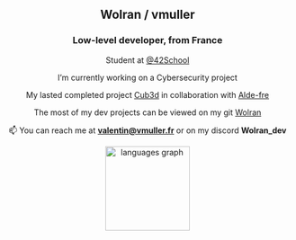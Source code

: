 
<h2 align="center">Wolran / vmuller </h2>
<h3 align="center">Low-level developer, from France </h3>


<div align="center">


Student at [@42School](https://github.com/42School)

I’m currently working on a Cybersecurity project

My lasted completed project [Cub3d](https://github.com/Wolran/cub3D) in collaboration with [Alde-fre](https://github.com/ForAbby-X)

The most of my dev projects can be viewed on my git [Wolran](https://github.com/Wolran)

📫 You can reach me at **valentin@vmuller.fr** or on my discord **Wolran_dev**

</div>

<div align="center">
  <img src="https://github-readme-stats-sigma-five.vercel.app/api/top-langs/?username=wolran&layout=compact&theme=radical&langs_count=4"
  height="150" alt="languages graph"" height="150" alt="languages graph"  />
</div>
    
